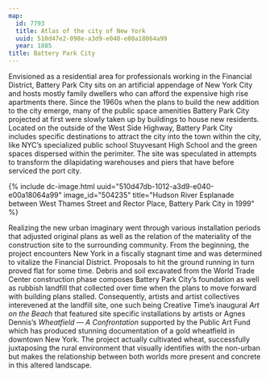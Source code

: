 ```yaml
---
map:
  id: 7793
  title: Atlas of the city of New York
  uuid: 510d47e2-098e-a3d9-e040-e00a18064a99
  year: 1885
title: Battery Park City
---
```

Envisioned as a residential area for professionals working in the Financial District, Battery Park City sits on an artificial appendage of New York City and hosts mostly family dwellers who can afford the expensive high rise apartments there. Since the 1960s when the plans to build the new addition to the city emerge, many of the public space amenities Battery Park City projected at first were slowly taken up by buildings to house new residents. Located on the outside of the West Side Highway, Battery Park City includes specific destinations to attract the city into the town within the city, like NYC’s specialized public school Stuyvesant High School and the green spaces dispersed within the perimiter. The site was speculated in attempts to transform the dilapidating warehouses and piers that have before serviced the port city.

<div>
{% include dc-image.html uuid="510d47db-1012-a3d9-e040-e00a18064a99" image_id="504235" title="Hudson River Esplanade between West Thames Street and Rector Place, Battery Park City in 1999" %}
</div>

Realizing the new urban imaginary went through various installation periods that adjusted original plans as well as the relation of the materiality of the construction site to the surrounding community. From the beginning, the project encounters New York in a fiscally stagnant time and was determined to vitalize the Financial District. Proposals to hit the ground running in turn proved flat for some time. Debris and soil excavated from the World Trade Center construction phase composes Battery Park City’s foundation as well as rubbish landfill that collected over time when the plans to move forward with building plans stalled. Consequently, artists and artist collectives interevened at the landfill site, one such being Creative Time’s inaugural _Art on the Beach_ that featured site specific installations by artists or Agnes Dennis’s _Wheatfield — A Confrontation_ supported by the Public Art Fund which has produced stunning documentation of a gold wheatfield in downtown New York. The project actually cultivated wheat, successfully juxtaposing the rural environment that visually identifies with the non-urban but makes the relationship between both worlds more present and concrete in this altered landscape.
